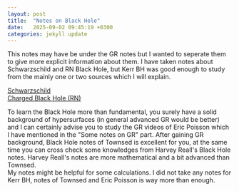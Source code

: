 ```yaml
---
layout: post
title:  "Notes on Black Hole"
date:   2025-09-02 09:45:19 +0300
categories: jekyll update
---
```

This notes may have be under the GR notes but I wanted to seperate them to give more explicit information about them.
I have taken notes about Schwarzschild and RN Black Hole, but Kerr BH was good enough to study from the mainly one or two sources which I will explain. <br>

[Schwarzschild](/assets/files/sch1.pdf)<br>
[Charged Black Hole (RN)](/assets/files/chbh.pdf)<br>

To learn the Black Hole more than fundamental, you surely have a solid background of hypersurfaces (in general advanced GR would be better) and I can certainly advise you to study the GR videos of Eric Poisson which I have mentioned in the "Some notes on GR" part. After gaining GR background, Black Hole notes of Townsed is excellent for you, at the same time you can cross check some knowledges from Harvey Reall's Black Hole notes. Harvey Reall's notes are more mathematical and a bit advanced than Townsed.<br>
My notes might be helpful for some calculations. I did not take any notes for Kerr BH, notes of Townsed and Eric Poisson is way more than enough.